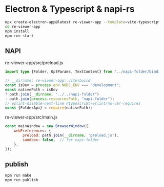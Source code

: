 # Electron & Typescript & napi-rs

```sh
npx create-electron-app@latest re-viewer-app --template=vite-typescript
cd re-viewer-app
npm install
npm run start

```

## NAPI 
re-viewer-app/src/preload.js
```ts
import type {Folder, OptParams, TextContent} from "../napi-folder/bindings"

// __dirname: re-viewer-app\.vite\build
const isDev = process.env.NODE_ENV === "development";
const nativePath = isDev
? path.join(__dirname, "../../napi-folder")
: path.join(process.resourcesPath, "napi-folder");
// eslint-disable-next-line @typescript-eslint/no-var-requires
const {FolderApi} = require(nativePath);
```

re-viewer-app/src/main.js
```js
const mainWindow = new BrowserWindow({
    webPreferences: {
        preload: path.join(__dirname, 'preload.js'),
        sandbox: false,  // for napi-folder
    },
});
```

## publish
```sh
npm run make
npm run publish
```

